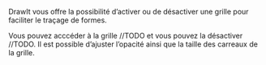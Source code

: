 DrawIt vous offre la possibilité d’activer ou de désactiver une grille pour faciliter le traçage de formes.

 Vous pouvez acccéder à la grille //TODO et vous pouvez la désactiver //TODO. Il est possible d’ajuster l’opacité ainsi que la taille des carreaux de la grille.